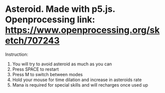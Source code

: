 Asteroid.
Made with p5.js.
Openprocessing link: https://www.openprocessing.org/sketch/707243
===========================================
Instruction:
1. You will try to avoid asteroid as much as you can
2. Press SPACE to restart
3. Press M to switch between modes
4. Hold your mouse for time dilation and increase in asteroids rate
5. Mana is required for special skills and will recharges once used up
